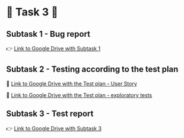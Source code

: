 # 🚀 **Task 3** 🚀

## **Subtask 1 - Bug report**

👉 [Link to Google Drive with Subtask 1](https://docs.google.com/spreadsheets/d/1o7aJO7-b41CV3tPTUE2qcwcl9hbmt0tt6_8ib-sy9qs/edit?usp=sharing)

## **Subtask 2 - Testing according to the test plan**

:pushpin: [Link to Google Drive with the Test plan - User Story](https://docs.google.com/spreadsheets/d/1tIGeHfqwgSP1iM9ihQ3Z-YdhWcP5EOYLRanQKBu2Bmw/edit?usp=sharing)

:pushpin: [Link to Google Drive with the Test plan - exploratory tests](https://docs.google.com/spreadsheets/d/19denA5bKYnGvGJsy86dM3P5xHk01XWrpxlWxbD1njQY/edit?usp=sharing)

## **Subtask 3 - Test report**

👉 [Link to Google Drive with Subtask 3](https://docs.google.com/document/d/1gMhkhlG4gicj1FLED_BK1U921K1k9GwN-2_yVqU5nBY/edit?usp=sharing)

